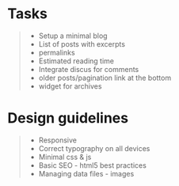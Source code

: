 Tasks
=

>- Setup a minimal blog
>- List of posts with excerpts
>- permalinks
>- Estimated reading time
>- Integrate discus for comments
>- older posts/pagination link at the bottom
>- widget for archives

Design guidelines
=

>- Responsive
>- Correct typography on all devices
>- Minimal css & js
>- Basic SEO - html5 best practices
>- Managing data files - images
